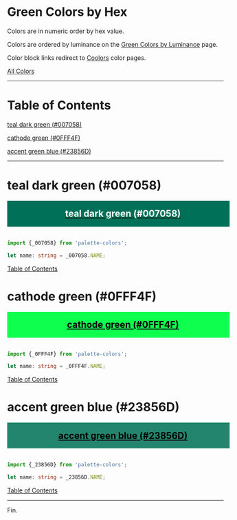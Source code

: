<style>
  div.color-block {
    text-align: center;
  }

  .color-block {
    width: 100%;
    margin: 0;
    padding: 0.5em;
  }

  .black-pass {
    color: black;
  }

  .white-pass {
    color: white;
  }
</style>

# Green Colors by Hex

Colors are in numeric order by hex value.

Colors are ordered by luminance on the [Green Colors by Luminance](./green-colors-by-luminance.md) page.

Color block links redirect to
<a href="https://coolors.co/" target="_blank" rel="noopener noreferrer">Coolors</a> color pages.

[All Colors](../all-colors.md)

----

# Table of Contents

[teal dark green (#007058)](#teal-dark-green-007058)

[cathode green (#0FFF4F)](#cathode-green-0fff4f)

[accent green blue (#23856D)](#accent-green-blue-23856d)

----

# teal dark green (#007058)

<div class="color-block" style="background: #007058;">
  <a href="https://coolors.co/007058" target="_blank" rel="noopener noreferrer">
    <h2 class="color-block white-pass">teal dark green (#007058)</h2>
  </a>
</div>
<br/>

````typescript
import {_007058} from 'palette-colors';

let name: string = _007058.NAME;
````

[Table of Contents](#table-of-contents)

# cathode green (#0FFF4F)

<div class="color-block" style="background: #0FFF4F;">
  <a href="https://coolors.co/0fff4f" target="_blank" rel="noopener noreferrer">
    <h2 class="color-block black-pass">cathode green (#0FFF4F)</h2>
  </a>
</div>
<br/>

````typescript
import {_0FFF4F} from 'palette-colors';

let name: string = _0FFF4F.NAME;
````

[Table of Contents](#table-of-contents)

# accent green blue (#23856D)

<div class="color-block" style="background: #23856D;">
  <a href="https://coolors.co/23856d" target="_blank" rel="noopener noreferrer">
    <h2 class="color-block black-pass">accent green blue (#23856D)</h2>
  </a>
</div>
<br/>

````typescript
import {_23856D} from 'palette-colors';

let name: string = _23856D.NAME;
````

[Table of Contents](#table-of-contents)

----

Fin.
